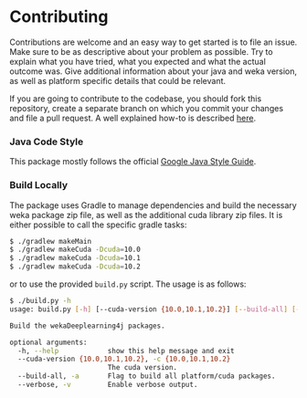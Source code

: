 # Contributing

Contributions are welcome and an easy way to get started is to file an issue. Make sure to be as descriptive about your problem as possible. Try to explain what you have tried, what you expected and what the actual outcome was. Give additional information about your java and weka version, as well as platform specific details that could be relevant. 

If you are going to contribute to the codebase, you should fork this repository, create a separate branch on which you commit your changes and file a pull request. A well explained how-to is described [here](https://gist.github.com/Chaser324/ce0505fbed06b947d962).

### Java Code Style
This package mostly follows the official [Google Java Style Guide](https://google.github.io/styleguide/javaguide.html).

### Build Locally
The package uses Gradle to manage dependencies and build the necessary weka package zip file, as well as the additional cuda library zip files. It is either possible to call the specific gradle tasks:
```bash
$ ./gradlew makeMain
$ ./gradlew makeCuda -Dcuda=10.0
$ ./gradlew makeCuda -Dcuda=10.1
$ ./gradlew makeCuda -Dcuda=10.2
```

or to use the provided `build.py` script. The usage is as follows:
```bash
$ ./build.py -h
usage: build.py [-h] [--cuda-version {10.0,10.1,10.2}] [--build-all] [--verbose]

Build the wekaDeeplearning4j packages.

optional arguments:
  -h, --help            show this help message and exit
  --cuda-version {10.0,10.1,10.2}, -c {10.0,10.1,10.2}
                        The cuda version.
  --build-all, -a       Flag to build all platform/cuda packages.
  --verbose, -v         Enable verbose output.
```
